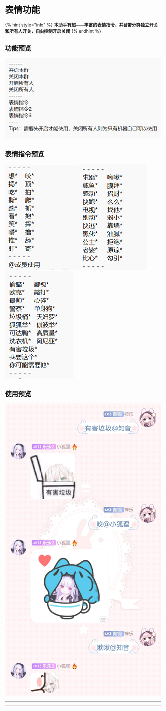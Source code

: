 # 表情功能

{% hint style="info" %}
**本助手有超——丰富的表情指令，并且带分群独立开关和所有人开关，自由控制开启关闭**
{% endhint %}

## **功能预览**

****![](<../.gitbook/assets/image (2).png>)****

## **表情指令预览**

****![](<../.gitbook/assets/image (15).png>)****![](<../.gitbook/assets/image (4).png>)****![](<../.gitbook/assets/image (7).png>)****

## **使用预览**

****![](../.gitbook/assets/IMG20220806211110.jpg)****

****

****
